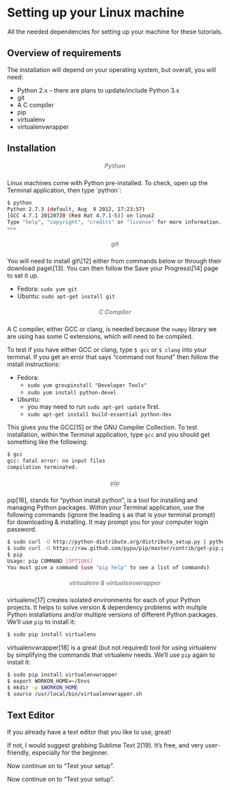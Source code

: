 # Setting up your Linux machine

<p style="text-align:center">All the needed dependencies for setting up your machine for these tutorials.</p>


## Overview of requirements

The installation will depend on your operating system, but overall, you will need:

* Python 2.x – there are plans to update/include Python 3.x
* git
* A C compiler
* pip
* virtualenv
* virtualenvwrapper

## Installation

<h5 style="text-align:center"><span style="color:#8c8c8c">Python</span></h5>
Linux machines come with Python pre-installed.  To check, open up the Terminal application, then type `python`:

```bash
$ python
Python 2.7.3 (default, Aug  9 2012, 17:23:57)
[GCC 4.7.1 20120720 (Red Hat 4.7.1-5)] on linux2
Type "help", "copyright", "credits" or "license" for more information.
>>>
```

<h5 style="text-align:center"><span style="color:#8c8c8c">git</span></h5>
You will need to install git\[12] either from commands below or through their download page\[13]. You can then follow the Save your Progress\[14] page to set it up.

* Fedora: `sudo yum git`
* Ubuntu: `sudo apt-get install git`


<h5 style="text-align:center"><span style="color:#8c8c8c">C Compiler</span></h5>

A C compiler, either GCC or clang, is needed because the `numpy` library we are using has some C extensions, which will need to be compiled.  

To test if you have either GCC or clang, type `$ gcc` or `$ clang` into your terminal. If you get an error that says “command not found” then follow the install instructions:

* Fedora: 
	* `sudo yum groupinstall "Developer Tools"`
	* `sudo yum install python-devel`
* Ubuntu: 
	* you may need to run `sudo apt-get update` first.
	* `sudo apt-get install build-essential python-dev`

This gives you the GCC\[15] or the GNU Compiler Collection. To test installation, within the Terminal application, type `gcc` and you should get something like the following:

```bash
$ gcc
gcc: fatal error: no input files
compilation terminated.
```

<h5 style="text-align:center"><span style="color:#8c8c8c">pip</span></h5>

pip\[16], stands for “python install python”, is a tool for installing and managing Python packages. Within your Terminal application, use the following commands (ignore the leading `$` as that is your terminal prompt) for downloading & installing. It may prompt you for your computer login password.

```bash
$ sudo curl -O http://python-distribute.org/distribute_setup.py | python 
$ sudo curl -O https://raw.github.com/pypa/pip/master/contrib/get-pip.py | python
$ pip
Usage: pip COMMAND [OPTIONS]
You must give a command (use "pip help" to see a list of commands)
```

<h5 style="text-align:center"><span style="color:#8c8c8c">virtualenv & virtualenvwrapper</span></h5>

virtualenv\[17] creates isolated environments for each of your Python projects. It helps to solve version & dependency problems with multple Python installations and/or multiple versions of different Python packages.  We’ll use `pip` to install it:

```bash
$ sudo pip install virtualenv
```

virtualenvwrapper\[18] is a great (but not required) tool for using virtualenv by simplifying the commands that virtualenv needs.  We’ll use `pip` again to install it:

```bash
$ sudo pip install virtualenvwrapper
$ export WORKON_HOME=~/Envs
$ mkdir -p $WORKON_HOME
$ source /usr/local/bin/virtualenvwrapper.sh
```

## Text Editor

If you already have a text editor that you like to use, great! 

If not, I would suggest grabbing Sublime Text 2\[19].  It’s free, and very user-friendly, especially for the beginner.

Now continue on to “Test your setup”.

Now continue on to “Test your setup”.

